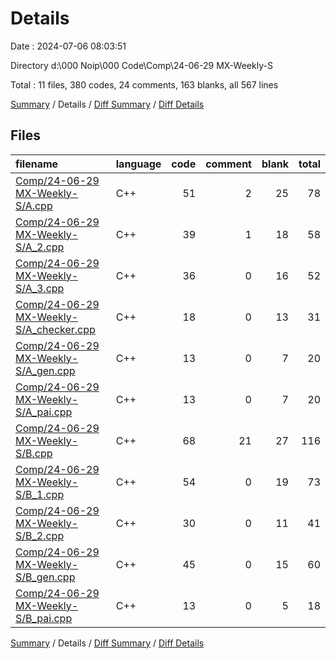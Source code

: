 # Details

Date : 2024-07-06 08:03:51

Directory d:\\000 Noip\\000 Code\\Comp\\24-06-29 MX-Weekly-S

Total : 11 files,  380 codes, 24 comments, 163 blanks, all 567 lines

[Summary](results.md) / Details / [Diff Summary](diff.md) / [Diff Details](diff-details.md)

## Files
| filename | language | code | comment | blank | total |
| :--- | :--- | ---: | ---: | ---: | ---: |
| [Comp/24-06-29 MX-Weekly-S/A.cpp](/Comp/24-06-29%20MX-Weekly-S/A.cpp) | C++ | 51 | 2 | 25 | 78 |
| [Comp/24-06-29 MX-Weekly-S/A_2.cpp](/Comp/24-06-29%20MX-Weekly-S/A_2.cpp) | C++ | 39 | 1 | 18 | 58 |
| [Comp/24-06-29 MX-Weekly-S/A_3.cpp](/Comp/24-06-29%20MX-Weekly-S/A_3.cpp) | C++ | 36 | 0 | 16 | 52 |
| [Comp/24-06-29 MX-Weekly-S/A_checker.cpp](/Comp/24-06-29%20MX-Weekly-S/A_checker.cpp) | C++ | 18 | 0 | 13 | 31 |
| [Comp/24-06-29 MX-Weekly-S/A_gen.cpp](/Comp/24-06-29%20MX-Weekly-S/A_gen.cpp) | C++ | 13 | 0 | 7 | 20 |
| [Comp/24-06-29 MX-Weekly-S/A_pai.cpp](/Comp/24-06-29%20MX-Weekly-S/A_pai.cpp) | C++ | 13 | 0 | 7 | 20 |
| [Comp/24-06-29 MX-Weekly-S/B.cpp](/Comp/24-06-29%20MX-Weekly-S/B.cpp) | C++ | 68 | 21 | 27 | 116 |
| [Comp/24-06-29 MX-Weekly-S/B_1.cpp](/Comp/24-06-29%20MX-Weekly-S/B_1.cpp) | C++ | 54 | 0 | 19 | 73 |
| [Comp/24-06-29 MX-Weekly-S/B_2.cpp](/Comp/24-06-29%20MX-Weekly-S/B_2.cpp) | C++ | 30 | 0 | 11 | 41 |
| [Comp/24-06-29 MX-Weekly-S/B_gen.cpp](/Comp/24-06-29%20MX-Weekly-S/B_gen.cpp) | C++ | 45 | 0 | 15 | 60 |
| [Comp/24-06-29 MX-Weekly-S/B_pai.cpp](/Comp/24-06-29%20MX-Weekly-S/B_pai.cpp) | C++ | 13 | 0 | 5 | 18 |

[Summary](results.md) / Details / [Diff Summary](diff.md) / [Diff Details](diff-details.md)